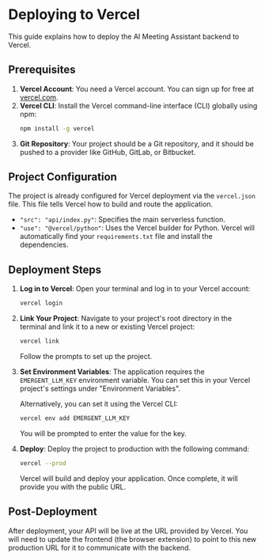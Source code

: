 # Deploying to Vercel

This guide explains how to deploy the AI Meeting Assistant backend to Vercel.

## Prerequisites

1.  **Vercel Account**: You need a Vercel account. You can sign up for free at [vercel.com](https://vercel.com).
2.  **Vercel CLI**: Install the Vercel command-line interface (CLI) globally using npm:
    ```bash
    npm install -g vercel
    ```
3.  **Git Repository**: Your project should be a Git repository, and it should be pushed to a provider like GitHub, GitLab, or Bitbucket.

## Project Configuration

The project is already configured for Vercel deployment via the `vercel.json` file. This file tells Vercel how to build and route the application.

-   `"src": "api/index.py"`: Specifies the main serverless function.
-   `"use": "@vercel/python"`: Uses the Vercel builder for Python. Vercel will automatically find your `requirements.txt` file and install the dependencies.

## Deployment Steps

1.  **Log in to Vercel**:
    Open your terminal and log in to your Vercel account:
    ```bash
    vercel login
    ```

2.  **Link Your Project**:
    Navigate to your project's root directory in the terminal and link it to a new or existing Vercel project:
    ```bash
    vercel link
    ```
    Follow the prompts to set up the project.

3.  **Set Environment Variables**:
    The application requires the `EMERGENT_LLM_KEY` environment variable. You can set this in your Vercel project's settings under "Environment Variables".

    Alternatively, you can set it using the Vercel CLI:
    ```bash
    vercel env add EMERGENT_LLM_KEY
    ```
    You will be prompted to enter the value for the key.

4.  **Deploy**:
    Deploy the project to production with the following command:
    ```bash
    vercel --prod
    ```
    Vercel will build and deploy your application. Once complete, it will provide you with the public URL.

## Post-Deployment

After deployment, your API will be live at the URL provided by Vercel. You will need to update the frontend (the browser extension) to point to this new production URL for it to communicate with the backend.
